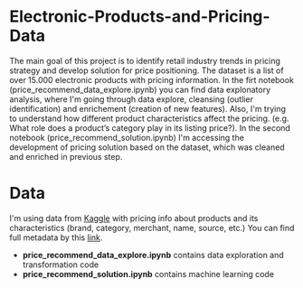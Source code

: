 # Electronic-Products-and-Pricing-Data

The main goal of this project is to identify retail industry trends in pricing strategy and develop solution for price positioning. The dataset is a list of over 15.000 electronic products with pricing information. In the firt notebook (price_recommend_data_explore.ipynb) you can find data explonatory analysis, where I'm going through data explore, cleansing (outlier identification) and enrichement (creation of new features). Also, I'm trying to understand how different product characteristics affect the pricing. (e.g. What role does a product’s category play in its listing price?). In the second notebook (price_recommend_solution.ipynb) I'm accessing the development of pricing solution based on the dataset, which was cleaned and enriched in previous step.

# Data

I'm using data from [Kaggle](https://www.kaggle.com/datafiniti/electronic-products-prices) with pricing info about products and its characteristics (brand, category, merchant, name, source, etc.) 
You can find full metadata by this [link](https://developer.datafiniti.co/docs/product-data-schema).

* **price_recommend_data_explore.ipynb** contains data exploration and transformation code
* **price_recommend_solution.ipynb** contains machine learning code

